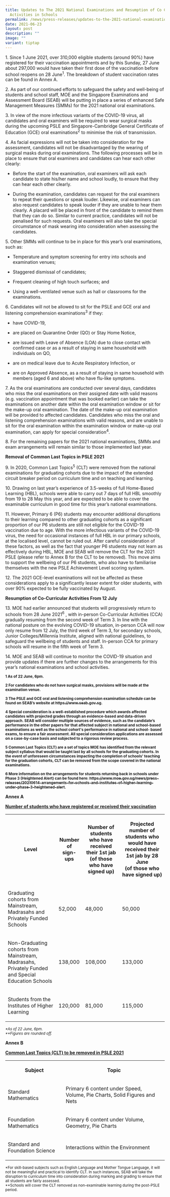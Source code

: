 ```yaml
---
title: Updates to The 2021 National Examinations and Resumption of Co Curricular
  Activities in Schools
permalink: /news/press-releases/updates-to-the-2021-national-examinations-and-resumption-of-cca-in-schools/
date: 2021-06-23
layout: post
description: ""
image: ""
variant: tiptap
---
```

<p>1. Since 1 June 2021, over 310,000 eligible students (around 90%) have
registered for their vaccination appointments and by this Sunday, 27 June
about 297,000 would have taken their first dose of the vaccination before
school reopens on 28 June<sup>1</sup>. The breakdown of student vaccination
rates can be found in Annex A.</p>
<p>2. As part of our continued efforts to safeguard the safety and well-being
of students and school staff, MOE and the Singapore Examinations and Assessment
Board (SEAB) will be putting in place a series of enhanced Safe Management
Measures (SMMs) for the 2021 national oral examinations.</p>
<p>3. In view of the more infectious variants of the COVID-19 virus, all
candidates and oral examiners will be required to wear surgical masks during
the upcoming PSLE and Singapore-Cambridge General Certificate of Education
(GCE) oral examinations<sup>2</sup> to minimise the risk of transmission.</p>
<p>4. As facial expressions will not be taken into consideration for the
assessment, candidates will not be disadvantaged by the wearing of surgical
masks during oral examinations. The following processes will be in place
to ensure that oral examiners and candidates can hear each other clearly:</p>
<ul data-tight="true" class="tight">
<li>
<p>Before the start of the examination, oral examiners will ask each candidate
to state his/her name and school loudly, to ensure that they can hear each
other clearly.</p>
</li>
<li>
<p>During the examination, candidates can request for the oral examiners
to repeat their questions or speak louder. Likewise, oral examiners can
also request candidates to speak louder if they are unable to hear them
clearly. A placard will be placed in front of the candidate to remind them
that they can do so. Similar to current practice, candidates will not be
penalised for such requests. Oral examiners will also take the special
circumstance of mask wearing into consideration when assessing the candidates.</p>
</li>
</ul>
<p>5. Other SMMs will continue to be in place for this year’s oral examinations,
such as:</p>
<ul data-tight="true" class="tight">
<li>
<p>Temperature and symptom screening for entry into schools and examination
venues;</p>
</li>
<li>
<p>Staggered dismissal of candidates;</p>
</li>
<li>
<p>Frequent cleaning of high touch surfaces; and</p>
</li>
<li>
<p>Using a well-ventilated venue such as hall or classrooms for the examinations.</p>
</li>
</ul>
<p>6. Candidates will not be allowed to sit for the PSLE and GCE oral and
listening comprehension examinations<sup>3</sup> if they:</p>
<ul data-tight="true" class="tight">
<li>
<p>have COVID-19,</p>
</li>
<li>
<p>are placed on Quarantine Order (QO) or Stay Home Notice,</p>
</li>
<li>
<p>are issued with Leave of Absence (LOA) due to close contact with confirmed
case or as a result of staying in same household with individuals on QO,</p>
</li>
<li>
<p>are on medical leave due to Acute Respiratory Infection, or</p>
</li>
<li>
<p>are on Approved Absence, as a result of staying in same household with
members (aged 6 and above) who have flu-like symptoms.</p>
</li>
</ul>
<p>7. As the oral examinations are conducted over several days, candidates
who miss the oral examinations on their assigned date with valid reasons
(e.g. vaccination appointment that was booked earlier) can take the examinations
on another date within the oral examination window or sit for the make-up
oral examination. The date of the make-up oral examination will be provided
to affected candidates. Candidates who miss the oral and listening comprehension
examinations with valid reasons, and are unable to sit for the oral examination
within the examination window or make-up oral examination, can apply for
special consideration<sup>4</sup>.</p>
<p>8. For the remaining papers for the 2021 national examinations, SMMs and
exam arrangements will remain similar to those implemented last year.</p>
<p><strong>Removal of Common Last Topics in PSLE 2021</strong>
</p>
<p>9. In 2020, Common Last Topics<sup>5</sup> (CLT) were removed from the
national examinations for graduating cohorts due to the impact of the extended
circuit breaker period on curriculum time and on teaching and learning.</p>
<p>10. Drawing on last year’s experience of 3.5-weeks of full Home-Based
Learning (HBL), schools were able to carry out 7 days of full HBL smoothly
from 19 to 28 May this year, and are expected to be able to cover the examinable
curriculum in good time for this year’s national examinations.</p>
<p>11. However, Primary 6 (P6) students may encounter additional disruptions
to their learning compared to other graduating cohorts as a significant
proportion of our P6 students are still not eligible for the COVID-19 vaccination
due to age. With the more infectious variants of the COVID-19 virus, the
need for occasional instances of full HBL in our primary schools, at the
localised level, cannot be ruled out. After careful consideration of these
factors, as well as the fact that younger P6 students may not learn as
effectively during HBL, MOE and SEAB will remove the CLT for the 2021 PSLE
(please refer to Annex B for the CLT to be removed). This move aims to
support the wellbeing of our P6 students, who also have to familiarise
themselves with the new PSLE Achievement Level scoring system.</p>
<p>12. The 2021 GCE-level examinations will not be affected as these considerations
apply to a significantly lesser extent for older students, with over 90%
expected to be fully vaccinated by August.</p>
<p><strong>Resumption of Co-Curricular Activities From 12 July</strong>
</p>
<p>13. MOE had earlier announced that students will progressively return
to schools from 28 June 2021<sup>6</sup> , with in-person Co-Curricular
Activities (CCA) gradually resuming from the second week of Term 3. In
line with the national posture on the evolving COVID-19 situation, in-person
CCA will now only resume from 12 July, the third week of Term 3, for secondary
schools, Junior Colleges/Millennia Institute, aligned with national guidelines,
to safeguard the wellbeing of students and staff. In-person CCA for primary
schools will resume in the fifth week of Term 3.</p>
<p>14. MOE and SEAB will continue to monitor the COVID-19 situation and provide
updates if there are further changes to the arrangements for this year’s
national examinations and school activities.</p>
<p><strong><sub>1 As of 22 June, 6pm.</sub></strong>
</p>
<p><strong><sub>2 For candidates who do not have surgical masks, provisions will be made at the examination venue.</sub></strong>
</p>
<p><strong><sub>3 The PSLE and GCE oral and listening comprehension examination schedule can be found on SEAB’s website at </sub><a href="https://www.seab.gov.sg" rel="noopener noreferrer nofollow" target="_blank"><sub>https://www.seab.gov.sg</sub></a><sub>.</sub></strong>
</p>
<p><strong><sub>4 Special consideration is a well-established procedure which awards affected candidates with projected grades through an evidence-based and data-driven approach. SEAB will consider multiple sources of evidence, such as the candidate’s performance in the other papers for that affected subject in national and school-based examinations as well as the school cohort's performance in national and school- based exams, to ensure a fair assessment. All special consideration applications are assessed on a case-by-case basis and subjected to a rigorous review process.</sub></strong>
</p>
<p><strong><sub>5 Common Last Topics (CLT) are a set of topics MOE has identified from the relevant subject syllabus that would be taught last by all schools for the graduating cohorts. In the event of unforeseen circumstances impacting the completion of schools' teaching for the graduation cohorts, CLT can be removed from the scope covered in the national examinations.</sub></strong>
</p>
<p><strong><sub>6 More information on the arrangements for students returning back in schools under Phase 3 (Heightened Alert) can be found here: </sub><a href="https://www.moe.gov.sg/news/press-releases/20210614-arrangements-for-schools-and-institutes-of-higher-learning-under-phase-3-heightened-alert" rel="noopener noreferrer nofollow" target="_blank"><sub>https://www.moe.gov.sg/news/press-releases/20210614-arrangements-for-schools-and-institutes-of-higher-learning-under-phase-3-heightened-alert</sub></a><sub>.</sub></strong>
</p>
<p><strong>Annex A</strong>
</p>
<p><strong><u>Number of students who have registered or received their vaccination</u></strong>
</p>
<table style="minWidth: 100px">
<colgroup>
<col>
<col>
<col>
<col>
</colgroup>
<tbody>
<tr>
<th rowspan="1" colspan="1">
<p>Level</p>
</th>
<th rowspan="1" colspan="1">
<p>Number of
<br>sign-ups</p>
</th>
<th rowspan="1" colspan="1">
<p>Number of students who have received their 1st jab
<br>(of those who have signed up)</p>
</th>
<th rowspan="1" colspan="1">
<p>Projected number of students who would have received their 1st jab by
28 June
<br>(of those who have signed up)</p>
</th>
</tr>
<tr>
<td rowspan="1" colspan="1">
<p>Graduating cohorts from Mainstream, Madrasahs and Privately Funded Schools</p>
</td>
<td rowspan="1" colspan="1">
<p>52,000</p>
</td>
<td rowspan="1" colspan="1">
<p>48,000</p>
</td>
<td rowspan="1" colspan="1">
<p>50,000</p>
</td>
</tr>
<tr>
<td rowspan="1" colspan="1">
<p>Non-Graduating cohorts from Mainstream, Madrasahs, Privately Funded and
Special
<br>Education Schools</p>
</td>
<td rowspan="1" colspan="1">
<p>138,000</p>
</td>
<td rowspan="1" colspan="1">
<p>108,000</p>
</td>
<td rowspan="1" colspan="1">
<p>133,000</p>
</td>
</tr>
<tr>
<td rowspan="1" colspan="1">
<p>Students from the Institutes of Higher Learning</p>
</td>
<td rowspan="1" colspan="1">
<p>120,000</p>
</td>
<td rowspan="1" colspan="1">
<p>81,000</p>
</td>
<td rowspan="1" colspan="1">
<p>115,000</p>
</td>
</tr>
</tbody>
</table>
<p><em><sub>*As of 22 June, 6pm.<br>**Figures are rounded off.</sub></em>
</p>
<p><strong>Annex B</strong>
</p>
<p><strong><u>Common Last Topics (CLT) to be removed in PSLE 2021</u></strong>
</p>
<table style="minWidth: 50px">
<colgroup>
<col>
<col>
</colgroup>
<tbody>
<tr>
<th rowspan="1" colspan="1">
<p>Subject</p>
</th>
<th rowspan="1" colspan="1">
<p>Topic</p>
</th>
</tr>
<tr>
<td rowspan="1" colspan="1">
<p>Standard Mathematics</p>
</td>
<td rowspan="1" colspan="1">
<p>Primary 6 content under Speed, Volume, Pie Charts, Solid Figures and Nets</p>
</td>
</tr>
<tr>
<td rowspan="1" colspan="1">
<p>Foundation Mathematics</p>
</td>
<td rowspan="1" colspan="1">
<p>Primary 6 content under Volume, Geometry, Pie Charts</p>
</td>
</tr>
<tr>
<td rowspan="1" colspan="1">
<p>Standard and Foundation Science</p>
</td>
<td rowspan="1" colspan="1">
<p>Interactions within the Environment</p>
</td>
</tr>
</tbody>
</table>
<p><sub>*For skill-based subjects such as English Language and Mother Tongue Language, it will not be meaningful and practical to identify CLT. In such instances, SEAB will take the disruption to curriculum time into consideration during marking and grading to ensure that all students are fairly assessed.<br>**Schools will cover the CLT removed as non-examinable learning during the post-PSLE period.</sub>
</p>